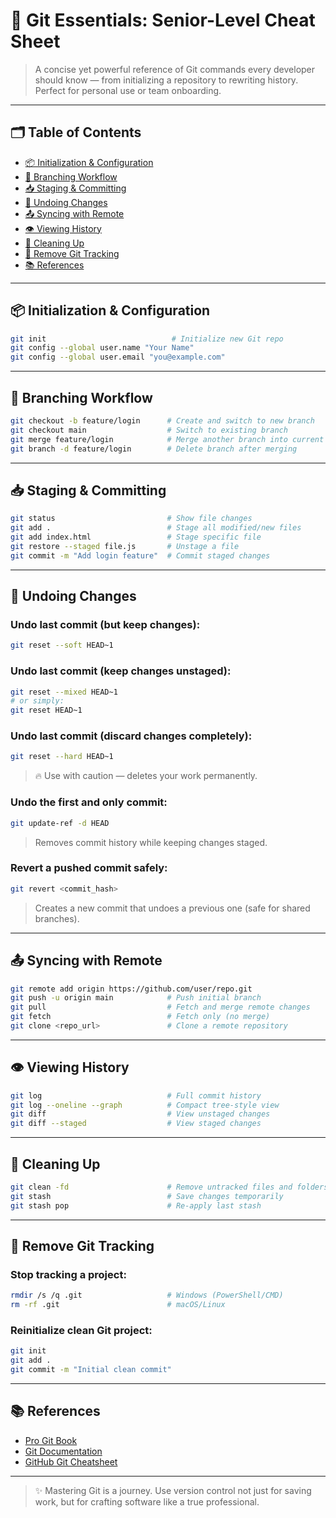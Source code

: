 # 🧠 Git Essentials: Senior-Level Cheat Sheet

> A concise yet powerful reference of Git commands every developer should know — from initializing a repository to rewriting history. Perfect for personal use or team onboarding.

---

## 🗂️ Table of Contents

- [📦 Initialization & Configuration](#-initialization--configuration)
- [🌿 Branching Workflow](#-branching-workflow)
- [📥 Staging & Committing](#-staging--committing)
- [🔄 Undoing Changes](#-undoing-changes)
- [📤 Syncing with Remote](#-syncing-with-remote)
- [👁️ Viewing History](#-viewing-history)
- [🧹 Cleaning Up](#-cleaning-up)
- [🛑 Remove Git Tracking](#-remove-git-tracking)
- [📚 References](#-references)

---

## 📦 Initialization & Configuration

```bash
git init                            # Initialize new Git repo
git config --global user.name "Your Name"
git config --global user.email "you@example.com"
```

---

## 🌿 Branching Workflow

```bash
git checkout -b feature/login      # Create and switch to new branch
git checkout main                  # Switch to existing branch
git merge feature/login            # Merge another branch into current
git branch -d feature/login        # Delete branch after merging
```

---

## 📥 Staging & Committing

```bash
git status                         # Show file changes
git add .                          # Stage all modified/new files
git add index.html                 # Stage specific file
git restore --staged file.js       # Unstage a file
git commit -m "Add login feature"  # Commit staged changes
```

---

## 🔄 Undoing Changes

### Undo last commit (but keep changes):

```bash
git reset --soft HEAD~1
```

### Undo last commit (keep changes unstaged):

```bash
git reset --mixed HEAD~1
# or simply:
git reset HEAD~1
```

### Undo last commit (discard changes completely):

```bash
git reset --hard HEAD~1
```

> 🔥 Use with caution — deletes your work permanently.

### Undo the first and only commit:

```bash
git update-ref -d HEAD
```

> Removes commit history while keeping changes staged.

### Revert a pushed commit safely:

```bash
git revert <commit_hash>
```

> Creates a new commit that undoes a previous one (safe for shared branches).

---

## 📤 Syncing with Remote

```bash
git remote add origin https://github.com/user/repo.git
git push -u origin main            # Push initial branch
git pull                           # Fetch and merge remote changes
git fetch                          # Fetch only (no merge)
git clone <repo_url>               # Clone a remote repository
```

---

## 👁️ Viewing History

```bash
git log                            # Full commit history
git log --oneline --graph          # Compact tree-style view
git diff                           # View unstaged changes
git diff --staged                  # View staged changes
```

---

## 🧹 Cleaning Up

```bash
git clean -fd                      # Remove untracked files and folders
git stash                          # Save changes temporarily
git stash pop                      # Re-apply last stash
```

---

## 🛑 Remove Git Tracking

### Stop tracking a project:
```bash
rmdir /s /q .git                   # Windows (PowerShell/CMD)
rm -rf .git                        # macOS/Linux
```

### Reinitialize clean Git project:
```bash
git init
git add .
git commit -m "Initial clean commit"
```

---

## 📚 References

- [Pro Git Book](https://git-scm.com/book/en/v2)
- [Git Documentation](https://git-scm.com/docs)
- [GitHub Git Cheatsheet](https://education.github.com/git-cheat-sheet-education.pdf)

---

> ✨ Mastering Git is a journey. Use version control not just for saving work, but for crafting software like a true professional.
